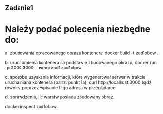 ## Zadanie1

# Należy podać polecenia niezbędne do:
a. zbudowania opracowanego obrazu kontenera:
docker build -t zad1obow . 

b. uruchomienia kontenera na podstawie zbudowanego obrazu,
docker run -p 3000:3000 --name zad1 zad1obow

c. sposobu uzyskania informacji, które wygenerował serwer w trakcie uruchamiana kontenera
(patrz: punkt 1a),
curl http://localhost:3000
bądź również poprzez wpisanie tego adresu w przeglądarce

d. sprawdzenia, ile warstw posiada zbudowany obraz.

docker inspect zad1obow
